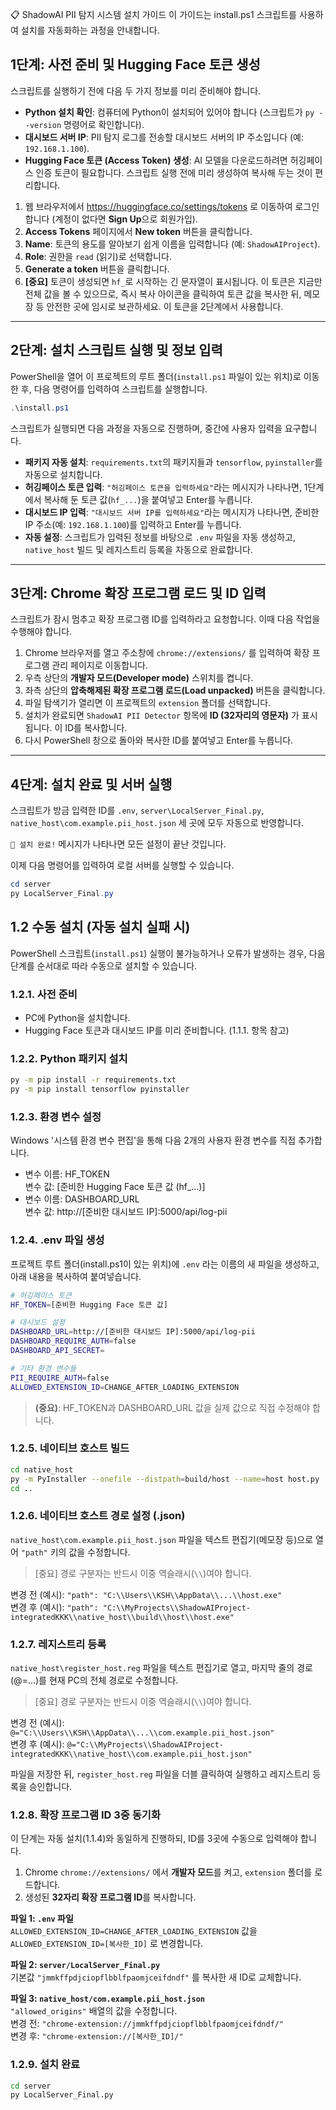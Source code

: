 📋 ShadowAI PII 탐지 시스템 설치 가이드 이 가이드는 install.ps1
스크립트를 사용하여 설치를 자동화하는 과정을 안내합니다.

## 1단계: 사전 준비 및 Hugging Face 토큰 생성

스크립트를 실행하기 전에 다음 두 가지 정보를 미리 준비해야 합니다.

-   **Python 설치 확인**: 컴퓨터에 Python이 설치되어 있어야 합니다
    (스크립트가 `py --version` 명령어로 확인합니다).
-   **대시보드 서버 IP**: PII 탐지 로그를 전송할 대시보드 서버의 IP
    주소입니다 (예: `192.168.1.100`).
-   **Hugging Face 토큰 (Access Token) 생성**: AI 모델을 다운로드하려면
    허깅페이스 인증 토큰이 필요합니다. 스크립트 실행 전에 미리 생성하여
    복사해 두는 것이 편리합니다.

1.  웹 브라우저에서 <https://huggingface.co/settings/tokens> 로 이동하여
    로그인합니다 (계정이 없다면 **Sign Up**으로 회원가입).
2.  **Access Tokens** 페이지에서 **New token** 버튼을 클릭합니다.
3.  **Name**: 토큰의 용도를 알아보기 쉽게 이름을 입력합니다 (예:
    `ShadowAIProject`).
4.  **Role**: 권한을 `read` (읽기)로 선택합니다.
5.  **Generate a token** 버튼을 클릭합니다.
6.  **\[중요\]** 토큰이 생성되면 `hf_`로 시작하는 긴 문자열이
    표시됩니다. 이 토큰은 지금만 전체 값을 볼 수 있으므로, 즉시 복사
    아이콘을 클릭하여 토큰 값을 복사한 뒤, 메모장 등 안전한 곳에 임시로
    보관하세요. 이 토큰을 2단계에서 사용합니다.

------------------------------------------------------------------------

## 2단계: 설치 스크립트 실행 및 정보 입력

PowerShell을 열어 이 프로젝트의 루트 폴더(`install.ps1` 파일이 있는
위치)로 이동한 후, 다음 명령어를 입력하여 스크립트를 실행합니다.

``` powershell
.\install.ps1
```

스크립트가 실행되면 다음 과정을 자동으로 진행하며, 중간에 사용자 입력을
요구합니다.

-   **패키지 자동 설치**: `requirements.txt`의 패키지들과 `tensorflow`,
    `pyinstaller`를 자동으로 설치합니다.
-   **허깅페이스 토큰 입력**: `"허깅페이스 토큰을 입력하세요"`라는
    메시지가 나타나면, 1단계에서 복사해 둔 토큰 값(`hf_...`)을 붙여넣고
    Enter를 누릅니다.
-   **대시보드 IP 입력**: `"대시보드 서버 IP를 입력하세요"`라는 메시지가
    나타나면, 준비한 IP 주소(예: `192.168.1.100`)를 입력하고 Enter를
    누릅니다.
-   **자동 설정**: 스크립트가 입력된 정보를 바탕으로 `.env` 파일을 자동
    생성하고, `native_host` 빌드 및 레지스트리 등록을 자동으로
    완료합니다.

------------------------------------------------------------------------

## 3단계: Chrome 확장 프로그램 로드 및 ID 입력

스크립트가 잠시 멈추고 확장 프로그램 ID를 입력하라고 요청합니다. 이때
다음 작업을 수행해야 합니다.

1.  Chrome 브라우저를 열고 주소창에 `chrome://extensions/` 를 입력하여
    확장 프로그램 관리 페이지로 이동합니다.
2.  우측 상단의 **개발자 모드(Developer mode)** 스위치를 켭니다.
3.  좌측 상단의 **압축해제된 확장 프로그램 로드(Load unpacked)** 버튼을
    클릭합니다.
4.  파일 탐색기가 열리면 이 프로젝트의 `extension` 폴더를 선택합니다.
5.  설치가 완료되면 `ShadowAI PII Detector` 항목에 **ID (32자리의
    영문자)** 가 표시됩니다. 이 ID를 복사합니다.
6.  다시 PowerShell 창으로 돌아와 복사한 ID를 붙여넣고 Enter를 누릅니다.

------------------------------------------------------------------------

## 4단계: 설치 완료 및 서버 실행

스크립트가 방금 입력한 ID를 `.env`, `server\LocalServer_Final.py`,
`native_host\com.example.pii_host.json` 세 곳에 모두 자동으로
반영합니다.

`🎉 설치 완료!` 메시지가 나타나면 모든 설정이 끝난 것입니다.

이제 다음 명령어를 입력하여 로컬 서버를 실행할 수 있습니다.

``` powershell
cd server
py LocalServer_Final.py
```

## 1.2 수동 설치 (자동 설치 실패 시)

PowerShell 스크립트(`install.ps1`) 실행이 불가능하거나 오류가 발생하는 경우, 다음 단계를 순서대로 따라 수동으로 설치할 수 있습니다.

### 1.2.1. 사전 준비
- PC에 Python을 설치합니다.
- Hugging Face 토큰과 대시보드 IP를 미리 준비합니다. (1.1.1. 항목 참고)

### 1.2.2. Python 패키지 설치
```bash
py -m pip install -r requirements.txt
py -m pip install tensorflow pyinstaller
```

### 1.2.3. 환경 변수 설정
Windows '시스템 환경 변수 편집'을 통해 다음 2개의 사용자 환경 변수를 직접 추가합니다.

- 변수 이름: HF_TOKEN  
  변수 값: [준비한 Hugging Face 토큰 값 (hf_...)]
- 변수 이름: DASHBOARD_URL  
  변수 값: http://[준비한 대시보드 IP]:5000/api/log-pii

### 1.2.4. .env 파일 생성
프로젝트 루트 폴더(install.ps1이 있는 위치)에 `.env` 라는 이름의 새 파일을 생성하고, 아래 내용을 복사하여 붙여넣습니다.

```bash
# 허깅페이스 토큰
HF_TOKEN=[준비한 Hugging Face 토큰 값]

# 대시보드 설정
DASHBOARD_URL=http://[준비한 대시보드 IP]:5000/api/log-pii
DASHBOARD_REQUIRE_AUTH=false
DASHBOARD_API_SECRET=

# 기타 환경 변수들
PII_REQUIRE_AUTH=false
ALLOWED_EXTENSION_ID=CHANGE_AFTER_LOADING_EXTENSION
```
> **(중요)**: HF_TOKEN과 DASHBOARD_URL 값을 실제 값으로 직접 수정해야 합니다.

### 1.2.5. 네이티브 호스트 빌드
```bash
cd native_host
py -m PyInstaller --onefile --distpath=build/host --name=host host.py
cd ..
```

### 1.2.6. 네이티브 호스트 경로 설정 (.json)
`native_host\com.example.pii_host.json` 파일을 텍스트 편집기(메모장 등)으로 열어 `"path"` 키의 값을 수정합니다.

> [중요] 경로 구분자는 반드시 이중 역슬래시(`\\`)여야 합니다.

변경 전 (예시): `"path": "C:\\Users\\KSH\\AppData\\...\\host.exe"`  
변경 후 (예시): `"path": "C:\\MyProjects\\ShadowAIProject-integratedKKK\\native_host\\build\\host\\host.exe"`

### 1.2.7. 레지스트리 등록
`native_host\register_host.reg` 파일을 텍스트 편집기로 열고, 마지막 줄의 경로(@=...)를 현재 PC의 전체 경로로 수정합니다.

> [중요] 경로 구분자는 반드시 이중 역슬래시(`\\`)여야 합니다.

변경 전 (예시): `@="C:\\Users\\KSH\\AppData\\...\\com.example.pii_host.json"`  
변경 후 (예시): `@="C:\\MyProjects\\ShadowAIProject-integratedKKK\\native_host\\com.example.pii_host.json"`

파일을 저장한 뒤, `register_host.reg` 파일을 더블 클릭하여 실행하고 레지스트리 등록을 승인합니다.

### 1.2.8. 확장 프로그램 ID 3중 동기화
이 단계는 자동 설치(1.1.4)와 동일하게 진행하되, ID를 3곳에 수동으로 입력해야 합니다.

1. Chrome `chrome://extensions/` 에서 **개발자 모드**를 켜고, `extension` 폴더를 로드합니다.  
2. 생성된 **32자리 확장 프로그램 ID**를 복사합니다.

**파일 1: `.env` 파일**  
`ALLOWED_EXTENSION_ID=CHANGE_AFTER_LOADING_EXTENSION` 값을 `ALLOWED_EXTENSION_ID=[복사한_ID]` 로 변경합니다.

**파일 2: `server/LocalServer_Final.py`**  
기본값 `"jmmkffpdjciopflbblfpaomjceifdndf"` 를 복사한 새 ID로 교체합니다.

**파일 3: `native_host/com.example.pii_host.json`**  
`"allowed_origins"` 배열의 값을 수정합니다.  
변경 전: `"chrome-extension://jmmkffpdjciopflbblfpaomjceifdndf/"`  
변경 후: `"chrome-extension://[복사한_ID]/"`

### 1.2.9. 설치 완료
```bash
cd server
py LocalServer_Final.py
```